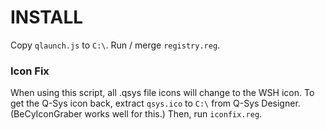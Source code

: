 # INSTALL

Copy `qlaunch.js` to `C:\`.
Run / merge `registry.reg`.


### Icon Fix
When using this script, all .qsys file icons will change to the WSH icon.
To get the Q-Sys icon back, extract `qsys.ico` to `C:\` from Q-Sys Designer.
(BeCyIconGraber works well for this.)
Then, run `iconfix.reg`.